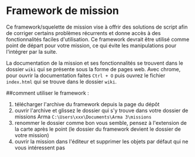# Framework de mission
Ce framework/squelette de mission vise à offrir des solutions de script afin de corriger certains problèmes récurrents et donne accès à des fonctionnalités faciles d'utilisation. Ce framework devrait être utilisé comme point de départ pour votre mission, ce qui évite les manipulations pour l'intégrer par la suite.

La documentation de la mission et ses fonctionnalités se trouvent dans le dossier `wiki` qui se présente sous la forme de pages web. Avec chrome, pour ouvrir la documentation faites `Ctrl + O` puis ouvrez le fichier `index.html` qui se trouve dans le dossier `wiki`.

##comment utiliser le framework :
1. télécharger l'archive du framework depuis la page du dépôt
2. ouvrir l'archive et glissez le dossier qui s'y trouve dans votre dossier de missions Arma `C:\Users\xxx\Documents\Arma 3\missions`
3. renommer le dossier comme bon vous semble, pensez à l'extension de la carte après le point (le dossier du framework devient le dossier de votre mission)
4. ouvrir la mission dans l'éditeur et supprimer les objets par défaut qui ne vous intéressent pas
